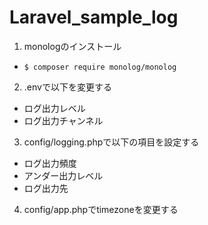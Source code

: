 # Laravel_sample_log

1. monologのインストール
- ```$ composer require monolog/monolog```
2. .envで以下を変更する
- ログ出力レベル
- ログ出力チャンネル
3. config/logging.phpで以下の項目を設定する
- ログ出力頻度
- アンダー出力レベル
- ログ出力先
4. config/app.phpでtimezoneを変更する
